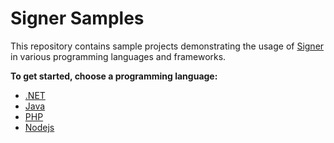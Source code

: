 # Signer Samples
This repository contains sample projects demonstrating the usage of [Signer](https://www.dropsigner.com/) in various programming languages and frameworks.

**To get started, choose a programming language:**
- [.NET](dotnet/)
- [Java](java/)
- [PHP](php/)
- [Nodejs](nodejs/)
